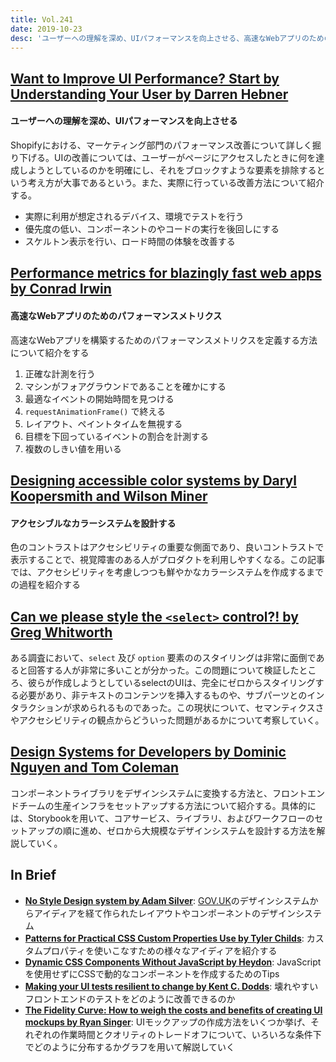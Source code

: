 ```yaml
---
title: Vol.241
date: 2019-10-23
desc: 'ユーザーへの理解を深め、UIパフォーマンスを向上させる、高速なWebアプリのためのパフォーマンスメトリクス、アクセシブルなカラーシステムを設計する、ほか計10リンク'
---
```


## [Want to Improve UI Performance? Start by Understanding Your User by Darren Hebner](https://engineering.shopify.com/blogs/engineering/improve-ui-performance-understanding-your-user)

#### ユーザーへの理解を深め、UIパフォーマンスを向上させる

Shopifyにおける、マーケティング部門のパフォーマンス改善について詳しく掘り下げる。UIの改善については、ユーザーがページにアクセスしたときに何を達成しようとしているのかを明確にし、それをブロックすような要素を排除するという考え方が大事であるという。また、実際に行っている改善方法について紹介する。

- 実際に利用が想定されるデバイス、環境でテストを行う
- 優先度の低い、コンポーネントのやコードの実行を後回しにする
- スケルトン表示を行い、ロード時間の体験を改善する

## [Performance metrics for blazingly fast web apps by Conrad Irwin](https://blog.superhuman.com/performance-metrics-for-blazingly-fast-web-apps-ec12efa26bcb)

#### 高速なWebアプリのためのパフォーマンスメトリクス
高速なWebアプリを構築するためのパフォーマンスメトリクスを定義する方法について紹介をする

1. 正確な計測を行う
2. マシンがフォアグラウンドであることを確かにする
3. 最適なイベントの開始時間を見つける
4. `requestAnimationFrame()` で終える
5. レイアウト、ペイントタイムを無視する
6. 目標を下回っているイベントの割合を計測する
7. 複数のしきい値を用いる

## [Designing accessible color systems by Daryl Koopersmith and Wilson Miner](https://stripe.com/gb/blog/accessible-color-systems)

#### アクセシブルなカラーシステムを設計する
色のコントラストはアクセシビリティの重要な側面であり、良いコントラストで表示することで、視覚障害のある人がプロダクトを利用しやすくなる。この記事では、アクセシビリティを考慮しつつも鮮やかなカラーシステムを作成するまでの過程を紹介する

## [Can we please style the `<select>` control?! by Greg Whitworth](https://gwhitworth.com/blog/2019/10/can-we-please-style-select/)

ある調査において、`select` 及び `option` 要素ののスタイリングは非常に面倒であると回答する人が非常に多いことが分かった。この問題について検証したところ、彼らが作成しようとしているselectのUIは、完全にゼロからスタイリングする必要があり、非テキストのコンテンツを挿入するものや、サブパーツとのインタラクションが求められるものであった。この現状について、セマンティクスさやアクセシビリティの観点からどういった問題があるかについて考察していく。

## [Design Systems for Developers by Dominic Nguyen and Tom Coleman](https://www.learnstorybook.com/design-systems-for-developers/)

コンポーネントライブラリをデザインシステムに変換する方法と、フロントエンドチームの生産インフラをセットアップする方法について紹介する。具体的には、Storybookを用いて、コアサービス、ライブラリ、およびワークフローのセットアップの順に進め、ゼロから大規模なデザインシステムを設計する方法を解説していく。

## In Brief
- [**No Style Design system by Adam Silver**](http://nostyle.herokuapp.com/): [GOV.UK](https://design-system.service.gov.uk/)のデザインシステムからアイディアを経て作られたレイアウトやコンポーネントのデザインシステム
- [**Patterns for Practical CSS Custom Properties Use by Tyler Childs**](https://css-tricks.com/patterns-for-practical-css-custom-properties-use/): カスタムプロパティを使いこなすための様々なアイディアを紹介する
- [**Dynamic CSS Components Without JavaScript by Heydon**](https://every-layout.dev/blog/css-components/): JavaScriptを使用せずにCSSで動的なコンポーネントを作成するためのTips
- [**Making your UI tests resilient to change by Kent C. Dodds**](https://kentcdodds.com/blog/making-your-ui-tests-resilient-to-change): 壊れやすいフロントエンドのテストをどのように改善できるのか
- [**The Fidelity Curve: How to weigh the costs and benefits of creating UI mockups by Ryan Singer**](https://m.signalvnoise.com/the-fidelity-curve-how-to-weigh-the-costs-and-benefits-of-creating-ui-mockups/): UIモックアップの作成方法をいくつか挙げ、それぞれの作業時間とクオリティのトレードオフについて、いろいろな条件下でどのように分布するかグラフを用いて解説していく

